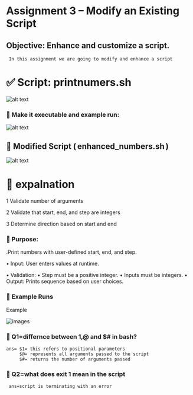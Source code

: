 # Assignment 3 – Modify an Existing Script
## Objective: Enhance and customize a script.

```
 In this assignment we are going to modify and enhance a script 
 ```

 # ✅ Script: printnumers.sh
![alt text](./images3/1.png)


### 📌 Make it executable and example run:
![alt text](./images3/2.png)

## 📌 Modified Script (⁠ enhanced_numbers.sh ⁠)
 
 ![alt text](./images3/3.png)

# 📌 expalnation

1 Validate number of arguments


2  Validate that start, end, and step are integers


3 Determine direction based on start and end


### 📌 ⁠Purpose: 

.Print numbers with user-defined start, end, and step.

•  ⁠Input: User enters values at runtime.


•⁠  ⁠Validation:
•⁠  ⁠Step must be a positive integer.
•⁠  ⁠Inputs must be integers.
•⁠  ⁠Output: Prints sequence based on user choices.

### 📌 Example Runs

Example

![images](./images3/5.png)



### 📌 Q1=differnce between $1,$@ and $# in bash?

    ans= $1= this refers to positional parameters
         $@= represents all arguments passed to the script
         $#= returns the number of arguments passed

### 📌 Q2=what does exit 1 mean in the script
    
     ans=script is terminating with an error
